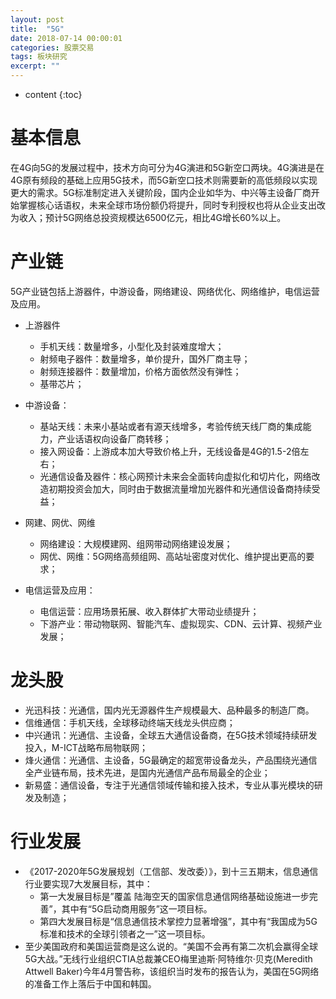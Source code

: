 ```yaml
---
layout: post
title:  "5G"
date: 2018-07-14 00:00:01
categories: 股票交易
tags: 板块研究
excerpt: ""
---
```


* content
{:toc}

# 基本信息
在4G向5G的发展过程中，技术方向可分为4G演进和5G新空口两块。4G演进是在4G原有频段的基础上应用5G技术，而5G新空口技术则需要新的高低频段以实现更大的需求。5G标准制定进入关键阶段，国内企业如华为、中兴等主设备厂商开始掌握核心话语权，未来全球市场份额仍将提升，同时专利授权也将从企业支出改为收入；预计5G网络总投资规模达6500亿元，相比4G增长60%以上。


# 产业链
5G产业链包括上游器件，中游设备，网络建设、网络优化、网络维护，电信运营及应用。
* 上游器件
  + 手机天线：数量增多，小型化及封装难度增大；
  + 射频电子器件：数量增多，单价提升，国外厂商主导；
  + 射频连接器件：数量增加，价格方面依然没有弹性；
  + 基带芯片；

* 中游设备：
  + 基站天线：未来小基站或者有源天线增多，考验传统天线厂商的集成能力，产业话语权向设备厂商转移；
  + 接入网设备：上游成本加大导致价格上升，无线设备是4G的1.5-2倍左右；
  + 光通信设备及器件：核心网预计未来会全面转向虚拟化和切片化，网络改造初期投资会加大，同时由于数据流量增加光器件和光通信设备商持续受益；

* 网建、网优、网维
  + 网络建设：大规模建网、组网带动网络建设发展；
  + 网优、网维：5G网络高频组网、高站址密度对优化、维护提出更高的要求；

* 电信运营及应用：
  + 电信运营：应用场景拓展、收入群体扩大带动业绩提升；
  + 下游产业：带动物联网、智能汽车、虚拟现实、CDN、云计算、视频产业发展；


# 龙头股
* 光迅科技：光通信，国内光无源器件生产规模最大、品种最多的制造厂商。
* 信维通信：手机天线，全球移动终端天线龙头供应商；
* 中兴通讯：光通信、主设备，全球五大通信设备商，在5G技术领域持续研发投入，M-ICT战略布局物联网；
* 烽火通信：光通信、主设备，5G最确定的超宽带设备龙头，产品围绕光通信全产业链布局，技术先进，是国内光通信产品布局最全的企业；
* 新易盛：通信设备，专注于光通信领域传输和接入技术，专业从事光模块的研发及制造；


# 行业发展
* 《2017-2020年5G发展规划（工信部、发改委）》，到十三五期末，信息通信行业要实现7大发展目标，其中：
  + 第一大发展目标是”覆盖
陆海空天的国家信息通信网络基础设施进一步完善”，其中有“5G启动商用服务”这一项目标。
  + 第四大发展目标是“信息通信技术掌控力显著增强”，其中有“我国成为5G标准和技术的全球引领者之一”这一项目标。
* 至少美国政府和美国运营商是这么说的。“美国不会再有第二次机会赢得全球5G大战。”无线行业组织CTIA总裁兼CEO梅里迪斯·阿特维尔·贝克(Meredith Attwell Baker)今年4月警告称，该组织当时发布的报告认为，美国在5G网络的准备工作上落后于中国和韩国。






